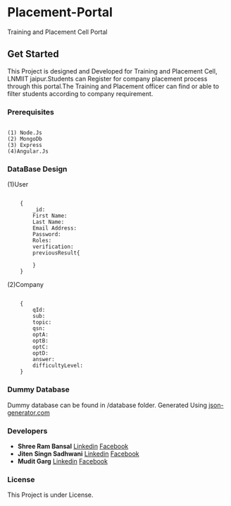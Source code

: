 # Placement-Portal
Training and Placement Cell Portal

## Get Started
This Project is designed and Developed for Training and Placement Cell, LNMIIT jaipur.Students can Register for company placement process through this portal.The Training and Placement officer can find or able to filter students according to company requirement.

### Prerequisites

```

(1) Node.Js
(2) MongoDb
(3) Express
(4)Angular.Js
```

### DataBase Design

(1)User

```

	{	
		_id:
		First Name:
		Last Name:
		Email Address:
		Password:
		Roles:
		verification:
		previousResult{

		}
	}

```

(2)Company

```

	{
		qId:
		sub:
		topic:
		qsn:
		optA:
		optB:
		optC:
		optD:
		answer:
		difficultyLevel:
	}

```



### Dummy Database
Dummy database can be found in /database folder.
Generated Using [json-generator.com](https://www.json-generator.com/)

### Developers 
 * **Shree Ram Bansal** [Linkedin](https://www.linkedin.com/in/shree-ram-b-a48786104/) [Facebook](https://www.facebook.com/shreeram.bansal)
 * **Jiten Singn Sadhwani** [Linkedin](https://www.linkedin.com/in/jiten-singh-sadhwani-1b109b10b/) [Facebook](https://www.facebook.com/sadhwani.jiten)
 * **Mudit Garg** [Linkedin](https://www.linkedin.com/in/mudit-garg8560/) [Facebook](https://www.facebook.com/mudit.garg.50)
 
### License
This Project is under License.
